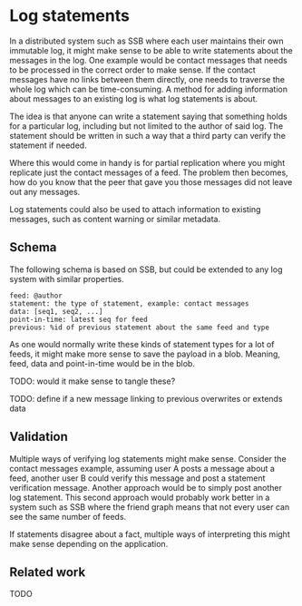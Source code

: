 # Log statements

In a distributed system such as SSB where each user maintains their
own immutable log, it might make sense to be able to write statements
about the messages in the log. One example would be contact messages
that needs to be processed in the correct order to make sense. If the
contact messages have no links between them directly, one needs to
traverse the whole log which can be time-consuming. A method for
adding information about messages to an existing log is what log
statements is about.

The idea is that anyone can write a statement saying that something
holds for a particular log, including but not limited to the author of
said log. The statement should be written in such a way that a third
party can verify the statement if needed.

Where this would come in handy is for partial replication where you
might replicate just the contact messages of a feed. The problem then
becomes, how do you know that the peer that gave you those messages
did not leave out any messages.

Log statements could also be used to attach information to existing
messages, such as content warning or similar metadata.

## Schema

The following schema is based on SSB, but could be extended to any log
system with similar properties.

```
feed: @author
statement: the type of statement, example: contact messages
data: [seq1, seq2, ...]
point-in-time: latest seq for feed
previous: %id of previous statement about the same feed and type
```

As one would normally write these kinds of statement types for a lot 
of feeds, it might make more sense to save the payload in a blob. Meaning,
feed, data and point-in-time would be in the blob.

TODO: would it make sense to tangle these?

TODO: define if a new message linking to previous overwrites or extends data

## Validation

Multiple ways of verifying log statements might make sense. Consider
the contact messages example, assuming user A posts a message about a
feed, another user B could verify this message and post a statement
verification message. Another approach would be to simply post another
log statement. This second approach would probably work better in a
system such as SSB where the friend graph means that not every user
can see the same number of feeds.

If statements disagree about a fact, multiple ways of interpreting
this might make sense depending on the application.


## Related work

TODO
